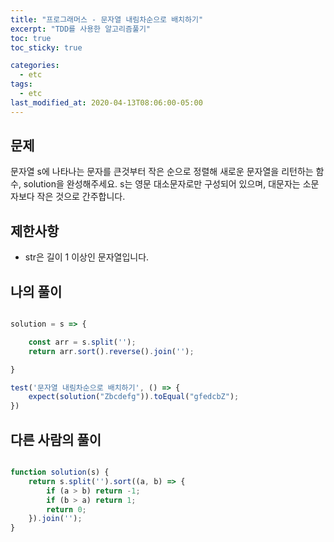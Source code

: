 ```yaml
---
title: "프로그래머스 - 문자열 내림차순으로 배치하기"
excerpt: "TDD를 사용한 알고리즘풀기"
toc: true
toc_sticky: true

categories:
  - etc
tags:
  - etc
last_modified_at: 2020-04-13T08:06:00-05:00
---
```


## 문제 


문자열 s에 나타나는 문자를 큰것부터 작은 순으로 정렬해 새로운 문자열을 리턴하는 함수, solution을 완성해주세요.
s는 영문 대소문자로만 구성되어 있으며, 대문자는 소문자보다 작은 것으로 간주합니다.

## 제한사항 

+ str은 길이 1 이상인 문자열입니다.

## 나의 풀이

```js

solution = s => {

    const arr = s.split('');
    return arr.sort().reverse().join('');

}

test('문자열 내림차순으로 배치하기', () => {
    expect(solution("Zbcdefg")).toEqual("gfedcbZ");
})

```


## 다른 사람의 풀이 

```js

function solution(s) {
    return s.split('').sort((a, b) => {
        if (a > b) return -1;
        if (b > a) return 1;
        return 0;
    }).join('');
}

```
